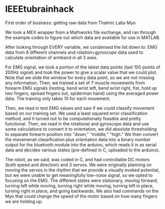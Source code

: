 # IEEEtubrainhack

First order of business: getting raw data from Thalmic Labs Myo

We took a MEX wrapper from a Mathworks file exchange, and ran through the example codes to figure out which data are available for use in MATLAB.

After looking through EVERY variable, we condensed the list down to: EMG data from 8 different channels and rotation+gyroscope data used to calculate orientation of armband in all 3 axes.

For EMG signal, we took a portion of the latest data points (last 100 points of 200Hz signal) and took the power to give a scalar value that we could plot. Note that we slide the window for every data point, so we are not missing any information. Then, we trained a set of 7 muscle movements from forearm EMG signals (resting, bend wrist left, bend wrist right, fist, hold up two fingers, spread fingers out, spiderman hand) using the averaged power data. The training only takes 10 for each movement.

Then, we read in test EMG values and saw if we could classify movement based on our training set. We used a least squared error classification method, and it turned out to be computationally feasible and pretty functional. Then, we read in the rotational and gyroscope data and use some calculations to convert it to orientation, we did absolute thresholding to separate forearm position into "down," "middle," "high." We then convert the movemenet classification plus orientation data into a binary number output for the bluetooth module into the arduino, which reads it in as serial data and decides various states (pre-defined in C, uploaded to the arduino).

The robot, as we said, was coded in C, and had controllable DC motors (both speed and direction) and 3 servos. We were originally planning on moving the servos in the rhythm that we provide a visually evoked potential, but we were unable to get meaningfully low-noise signal, so we opted to focusing on the EMG. The different states were stationary, moving forward, turning left while moving, turning right while moving, turning left in place, turning right in place, and going backwards. We also had commands on the Myo that could change the speed of the motor based on how many fingers we are holding up.
